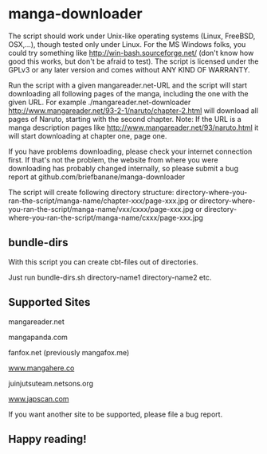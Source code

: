 manga-downloader
================

The script should work under Unix-like operating systems (Linux, FreeBSD, OSX,...), though tested only under Linux.
For the MS Windows folks, you could try something like http://win-bash.sourceforge.net/ (don't know how good this works, but don't be afraid to test).
The script is licensed under the GPLv3 or any later version and comes without ANY KIND OF WARRANTY.

Run the script with a given mangareader.net-URL and the script will start downloading all following pages of the manga, including the one with the given URL.
For example ./mangareader.net-downloader http://www.mangareader.net/93-2-1/naruto/chapter-2.html will download all pages of Naruto, starting with the second chapter.
Note: If the URL is a manga description pages like http://www.mangareader.net/93/naruto.html it will start downloading at chapter one, page one.

If you have problems downloading, please check your internet connection first.
If that's not the problem, the website from where you were downloading has probably changed internally, so please submit a bug report at github.com/briefbanane/manga-downloader

The script will create following directory structure:
directory-where-you-ran-the-script/manga-name/chapter-xxx/page-xxx.jpg
or
directory-where-you-ran-the-script/manga-name/vxx/cxxx/page-xxx.jpg
or
directory-where-you-ran-the-script/manga-name/cxxx/page-xxx.jpg

bundle-dirs
-----------
With this script you can create cbt-files out of directories.

Just run bundle-dirs.sh directory-name1 directory-name2 etc.

Supported Sites
---------------

mangareader.net

mangapanda.com

fanfox.net (previously mangafox.me)

www.mangahere.co

juinjutsuteam.netsons.org

www.japscan.com

If you want another site to be supported, please file a bug report.

Happy reading!
--------------
